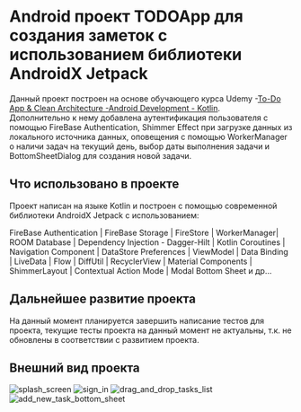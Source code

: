 Android проект TODOApp для создания заметок с использованием библиотеки AndroidX Jetpack 
========================================================================================

Данный проект построен на основе обучающего курса Udemy -[To-Do App & Clean Architecture -Android Development - Kotlin](https://www.udemy.com/course/to-do-app-clean-architecture-android-development-kotlin/).  
Дополнительно к нему добавлена аутентификация пользователя с помощью FireBase Authentication, Shimmer Effect при загрузке данных из локального источника данных, оповещения с помощью WorkerManager о наличи задач на текущий день, выбор даты выполнения задачи и BottomSheetDialog для создания новой задачи.

## Что использовано в проекте  

Проект написан на языке Kotlin и построен с помощью современной библиотеки AndroidX Jetpack с использованием:

FireBase Authentication | FireBase Storage | FireStore | WorkerManager| ROOM Database | Dependency Injection - Dagger-Hilt | Kotlin Coroutines | Navigation Component | DataStore Preferences | ViewModel | Data Binding | LiveData | Flow | DiffUtil | RecyclerView | Material Components | ShimmerLayout | Contextual Action Mode | Modal Bottom Sheet и др...

## Дальнейшее развитие проекта

На данный момент планируется завершить написание тестов для проекта, текущие тесты проекта на данный момент не актуальны, т.к. не обновлены в соответствии с развитием проекта.

## Внешний вид проекта

![splash_screen](img/splash_screen.png) ![sign_in](img/sign_in_screen.png) ![drag_and_drop_tasks_list](img/drag_and_drop_tasks_list_screen.png) ![add_new_task_bottom_sheet](img/add_new_task_bottom_sheet_screen.png)
